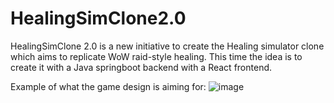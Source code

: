 # HealingSimClone2.0


HealingSimClone 2.0 is a new initiative to create the Healing simulator clone which aims to replicate WoW raid-style healing.
This time the idea is to create it with a Java springboot backend with a React frontend.

Example of what the game design is aiming for:
![image](https://user-images.githubusercontent.com/16403121/229917196-2a659110-9fe7-477e-af07-8da595fecbff.png)








